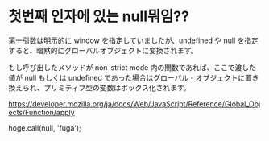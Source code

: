 # 첫번째 인자에 있는 null뭐임??

第一引数は明示的に window を指定していましたが、undefined や null を指定すると、暗黙的にグローバルオブジェクトに変換されます。

もし呼び出したメソッドが non-strict mode 内の関数であれば、ここで渡した値が null もしくは undefined であった場合はグローバル・オブジェクトに置き換えられ、プリミティブ型の変数はボックス化されます。

https://developer.mozilla.org/ja/docs/Web/JavaScript/Reference/Global_Objects/Function/apply

hoge.call(null, 'fuga');
